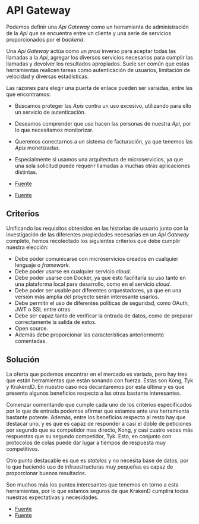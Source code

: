 # API Gateway	

Podemos definir una *Api Gateway* como un herramienta de administración de la *Api* que se encuentra entre un cliente y una serie de servicios proporcionados por el *backend*. 

Una *Api Gateway* actúa como un *proxi* inverso para aceptar todas las llamadas a la *Api*, agregar los diversos servicios necesarios para cumplir las llamadas y devolver los resultados apropiados. Suele ser común que estas herramientas realicen tareas como autenticación de usuarios, limitación de velocidad y diversas estadísticas. 

Las razones para elegir una puerta de enlace pueden ser variadas, entre las que encontramos:
- Buscamos proteger las *Apis* contra un uso excesivo, utilizando para ello un servicio de autenticación.
- Deseamos comprender que uso hacen las personas de nuestra *Api*, por lo que necesitamos monitorizar.
- Queremos conectarnos a un sistema de facturación, ya que tenemos las *Apis* monetizadas.
- Especialmente si usamos una arquitectura de microservicios, ya que una sola solicitud puede requerir llamadas a muchas otras aplicaciones distintas.

- [Fuente](https://www.redhat.com/en/topics/api/what-does-an-api-gateway-do)
- [Fuente](https://www.itdo.com/blog/api-gateway-en-tu-arquitectura-de-microservicios/)

## Criterios

Unificando los requisitos obtenidos en las historias de usuario junto con la investigación de las diferentes propiedades necesarias en un *Api Gateway* completo, hemos recolectado los siguientes criterios que debe cumplir nuestra elección:

- Debe poder comunicarse con microservicios creados en cualquier lenguaje o *framework*.
- Debe poder usarse en cualquier servicio *cloud*.
- Debe poder usarse con Docker, ya que esto facilitaría su uso tanto en una plataforma local para desarrollo, como en el servicio *cloud*.
- Debe poder ser usable por diferentes orquestadores, ya que en una versión más amplia del proyecto serán interesante usarlos.
- Debe permitir el uso de diferentes políticas de seguridad, como OAuth, JWT o SSL entre otras
- Debe ser capaz tanto de verificar la entrada de datos, como de preparar correctamente la salida de estos.
- Open source.
- Además debe proporcionar las características anteriormente comentadas.

## Solución

La oferta que podemos encontrar en el mercado es variada, pero hay tres que están herramientas que están sonando con fuerza. Estas son Kong, Tyk y KrakendD. En nuestro caso nos decantaremos por esta última y es que presenta algunos beneficios respecto a las otras bastante interesantes.

Comenzar comentando que cumple cada uno de los criterios especificados por lo que de entrada podemos afirmar que estamos ante una herramienta bastante potente. Además, entre los beneficios respecto al resto hay que destacar uno, y es que es capaz de responder a casi el doble de peticiones por segundo que su competidor mas directo, Kong, y casi cuatro veces más respuestas que su segundo competidor, Tyk. Esto, en conjunto con protocolos de colas puede dar lugar a tiempos de respuesta muy competitivos.

Otro punto destacable es que es *stateles* y no necesita base de datos, por lo que haciendo uso de infraestructuras muy pequeñas es capaz de proporcionar buenos resultados.

Son muchos más los puntos interesantes que tenemos en torno a esta herramientas, por lo que estamos seguros de que KrakenD cumplirá todas nuestras expectativas y necesidades.

- [Fuente](https://www.saasworthy.com/compare/kong-vs-krakend-vs-tyk-api-management-platform?pIds=440,3510,3552)
- [Fuente](http://aibyat.com/opensource-api-gateway-what-made-us-pick-krakend/)
